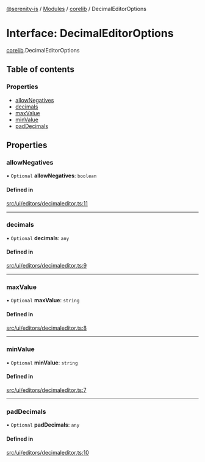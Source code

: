 [@serenity-is](../README.md) / [Modules](../modules.md) / [corelib](../modules/corelib.md) / DecimalEditorOptions

# Interface: DecimalEditorOptions

[corelib](../modules/corelib.md).DecimalEditorOptions

## Table of contents

### Properties

- [allowNegatives](corelib.DecimalEditorOptions.md#allownegatives)
- [decimals](corelib.DecimalEditorOptions.md#decimals)
- [maxValue](corelib.DecimalEditorOptions.md#maxvalue)
- [minValue](corelib.DecimalEditorOptions.md#minvalue)
- [padDecimals](corelib.DecimalEditorOptions.md#paddecimals)

## Properties

### allowNegatives

• `Optional` **allowNegatives**: `boolean`

#### Defined in

[src/ui/editors/decimaleditor.ts:11](https://github.com/serenity-is/serenity/blob/master/packages/corelib/src/ui/editors/decimaleditor.ts#L11)

___

### decimals

• `Optional` **decimals**: `any`

#### Defined in

[src/ui/editors/decimaleditor.ts:9](https://github.com/serenity-is/serenity/blob/master/packages/corelib/src/ui/editors/decimaleditor.ts#L9)

___

### maxValue

• `Optional` **maxValue**: `string`

#### Defined in

[src/ui/editors/decimaleditor.ts:8](https://github.com/serenity-is/serenity/blob/master/packages/corelib/src/ui/editors/decimaleditor.ts#L8)

___

### minValue

• `Optional` **minValue**: `string`

#### Defined in

[src/ui/editors/decimaleditor.ts:7](https://github.com/serenity-is/serenity/blob/master/packages/corelib/src/ui/editors/decimaleditor.ts#L7)

___

### padDecimals

• `Optional` **padDecimals**: `any`

#### Defined in

[src/ui/editors/decimaleditor.ts:10](https://github.com/serenity-is/serenity/blob/master/packages/corelib/src/ui/editors/decimaleditor.ts#L10)
